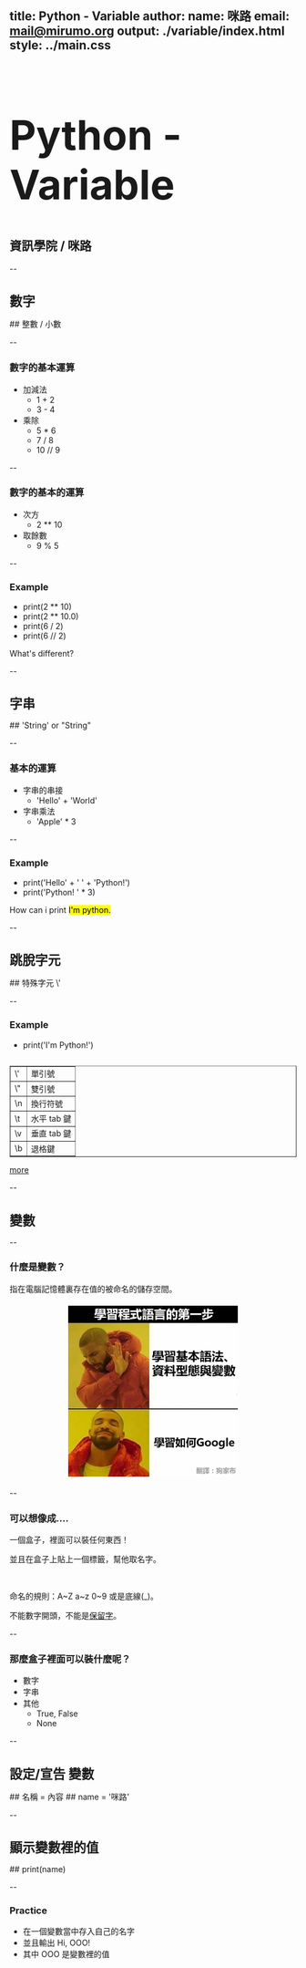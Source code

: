 title: Python - Variable
author:
  name: 咪路
  email: mail@mirumo.org
output: ./variable/index.html
style: ../main.css
--


<h1 style="font-size: 72px">
	Python - Variable
</h1>

## 資訊學院 / 咪路

--


<h1 style="font-size: 1.6em">
	數字
</h1>
## 整數 / 小數

--

### 數字的基本運算
- 加減法
	- 1 + 2
	- 3 - 4
- 乘除
	- 5 * 6
	- 7 / 8
	- 10 // 9

--

### 數字的基本的運算
- 次方
	- 2 ** 10
- 取餘數
	- 9 % 5

--

### Example

- print(2 ** 10)
- print(2 ** 10.0)
- print(6 / 2)
- print(6 // 2)

<p>What's different?</p>

--


<h1 style="font-size: 1.6em">
	字串
</h1>
## 'String' or "String"

--

### 基本的運算
- 字串的串接
	- 'Hello' + 'World'
- 字串乘法
	- 'Apple' * 3

--

### Example
- print('Hello' + ' ' + 'Python!')
- print('Python! ' * 3)

<p>How can i print <mark> I'm python. </mark></p>

--


<h1 style="font-size: 1.6em">
	跳脫字元
</h1>
## 特殊字元 \'

--

### Example

- print('I\'m Python!')
<table border="1" style="float: right;" cellpadding="10">
<tr><td>\'</td><td>單引號</td></tr>
<tr><td>\"</td><td>雙引號</td></tr>
<tr><td>\n</td><td>換行符號</td></tr>
<tr><td>\t</td><td>水平 tab 鍵</td></tr>
<tr><td>\v</td><td>垂直 tab 鍵</td></tr>
<tr><td>\b</td><td>退格鍵</td></tr>
</table>
<p><a href="https://www.w3schools.com/python/gloss_python_escape_characters.asp">more</a></p>

--


<h1 style="font-size: 1.6em">
	變數
</h1>

--

### 什麼是變數？

指在電腦記憶體裏存在值的被命名的儲存空間。
<img style="height:300px;margin: 20px auto;display: block" src="../images/variable-topic.jpg" />

--

### 可以想像成....

<p>一個盒子，裡面可以裝任何東西！</p>
<p>並且在盒子上貼上一個標籤，幫他取名字。</p>
<br/>
<p>命名的規則：A~Z a~z 0~9 或是底線(&lowbar;)。</p>
<p>不能數字開頭，不能是<a href="https://www.w3schools.com/python/python_ref_keywords.asp">保留字</a>。</p>

--

### 那麼盒子裡面可以裝什麼呢？

- 數字
- 字串
- 其他
	- True, False
	- None

--

<h1 style="font-size: 1.6em;">設定/宣告 變數</h1>
## 名稱 = 內容
## name = '咪路'

--

<h1 style="font-size: 1.6em;">顯示變數裡的值</h1>
## print(name)

--

### Practice

- 在一個變數當中存入自己的名字
- 並且輸出 Hi, OOO!
- 其中 OOO 是變數裡的值


